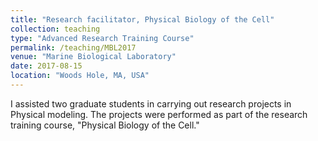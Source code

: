```yaml
---
title: "Research facilitator, Physical Biology of the Cell"
collection: teaching
type: "Advanced Research Training Course"
permalink: /teaching/MBL2017
venue: "Marine Biological Laboratory"
date: 2017-08-15
location: "Woods Hole, MA, USA"
---
```


I assisted two graduate students in carrying out research projects in Physical modeling. The projects were performed as part of the research training course, "Physical Biology of the Cell."